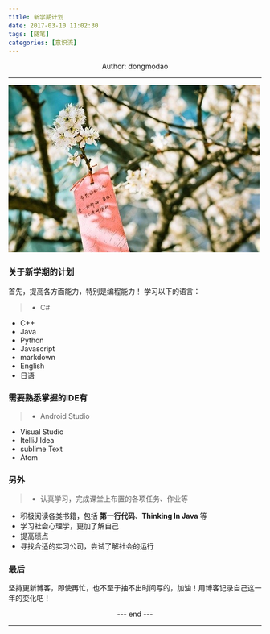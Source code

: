 ```yaml
---
title: 新学期计划
date: 2017-03-10 11:02:30
tags: [随笔]
categories: [意识流]
---
```

<center>
Author: dongmodao
</center>

---
![1](新学期计划/flowers.jpg)


### 关于新学期的计划
首先，提高各方面能力，特别是编程能力！
学习以下的语言：
>* C#
* C++
* Java
* Python
* Javascript
* markdown
* English
* 日语

<!--more-->
### 需要熟悉掌握的IDE有
>* Android Studio
* Visual Studio
* ItelliJ Idea
* sublime Text
* Atom

### 另外
>* 认真学习，完成课堂上布置的各项任务、作业等
* 积极阅读各类书籍，包括 **第一行代码**、**Thinking In Java** 等
* 学习社会心理学，更加了解自己
* 提高绩点
* 寻找合适的实习公司，尝试了解社会的运行

### 最后
坚持更新博客，即使再忙，也不至于抽不出时间写的，加油！用博客记录自己这一年的变化吧！

<center> --- end --- </center>

---
